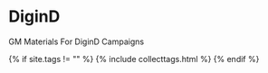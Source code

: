 # DiginD
GM Materials For DiginD Campaigns

{% if site.tags != "" %}
  {% include collecttags.html %}
{% endif %}
